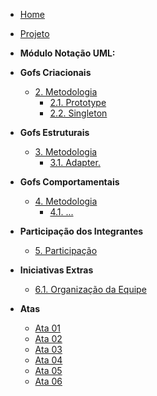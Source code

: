 <!-- docs/_sidebar.md -->

- [Home](README.md)

- [Projeto](Projeto/Projeto.md)

- **Módulo Notação UML:**

- **Gofs Criacionais**
  - [2. Metodologia](gofOrgacionais/metodologia.md)
    - [2.1. Prototype](gofOrgacionais/singleton.md)
    - [2.2. Singleton](gofOrgacionais/singleton.md)

- **Gofs Estruturais**
  - [3. Metodologia](modelagemEstatica/metodologia.md)
    - [3.1. Adapter. ](modelagemEstatica/.md)
    
- **Gofs Comportamentais**
  - [4. Metodologia](modelagemEstatica/metodologia.md)
    - [4.1. ... ](modelagemEstatica/.md)

- **Participação dos Integrantes**
  - [5. Participação](participacaoIntegrantes/integrantes.md)

- **Iniciativas Extras**
  - [6.1. Organização da Equipe ](iniciativasExtras/extras.md)

- **Atas**
  - [Ata 01](atas/ata1.md)
  - [Ata 02](atas/ata2.md)
  - [Ata 03](atas/ata3.md)
  - [Ata 04](atas/ata4.md)
  - [Ata 05](atas/ata5.md)
  - [Ata 06](atas/ata6.md)












